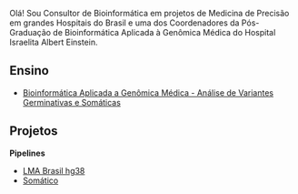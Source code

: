 Olá! Sou Consultor de Bioinformática em projetos de Medicina de Precisão em grandes Hospitais do Brasil e uma dos Coordenadores da Pós-Graduação de Bioinformática Aplicada à Genômica Médica do Hospital Israelita Albert Einstein.


## Ensino

- [Bioinformática Aplicada a Genômica Médica - Análise de Variantes Germinativas e Somáticas](https://ensino.einstein.br/pos_bioinformatica_aplicada_genomica_med_av_p5405/p?sku=8989&cidade=sp)

## Projetos

**Pipelines**
-   [LMA Brasil hg38](https://github.com/renatopuga/lmabrasil-hg38)
-   [Somático](https://github.com/renatopuga/somatico)
